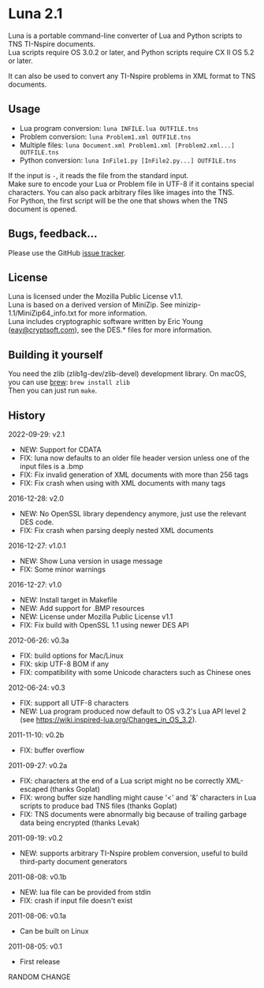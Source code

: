 Luna 2.1
========

Luna is a portable command-line converter of Lua and Python scripts to TNS TI-Nspire documents.  
Lua scripts require OS 3.0.2 or later, and Python scripts require CX II OS 5.2 or later.

It can also be used to convert any TI-Nspire problems in XML format to TNS documents.

## Usage

* Lua program conversion:    `luna INFILE.lua OUTFILE.tns`
* Problem conversion:        `luna Problem1.xml OUTFILE.tns`
* Multiple files:            `luna Document.xml Problem1.xml [Problem2.xml...] OUTFILE.tns`
* Python conversion:         `luna InFile1.py [InFile2.py...] OUTFILE.tns`

If the input is `-`, it reads the file from the standard input.  
Make sure to encode your Lua or Problem file in UTF-8 if it contains special characters. You can also pack arbitrary files like images into the TNS.  
For Python, the first script will be the one that shows when the TNS document is opened.

## Bugs, feedback...

Please use the GitHub [issue tracker](https://github.com/ndless-nspire/Luna/issues).

## License

Luna is licensed under the Mozilla Public License v1.1.  
Luna is based on a derived version of MiniZip. See minizip-1.1/MiniZip64_info.txt for more information.  
Luna includes cryptographic software written by Eric Young (eay@cryptsoft.com), see the DES.* files for more information.

## Building it yourself

You need the zlib (zlib1g-dev/zlib-devel) development library. On macOS, you can use [brew](http://brew.sh/): `brew install zlib`  
Then you can just run `make`.

## History

2022-09-29: v2.1
 * NEW: Support for CDATA
 * FIX: luna now defaults to an older file header version unless one of the input files is a .bmp
 * FIX: Fix invalid generation of XML documents with more than 256 tags
 * FIX: Fix crash when using with XML documents with many tags

2016-12-28: v2.0
 * NEW: No OpenSSL library dependency anymore, just use the relevant DES code.
 * FIX: Fix crash when parsing deeply nested XML documents
 
2016-12-27: v1.0.1
 * NEW: Show Luna version in usage message
 * FIX: Some minor warnings

2016-12-27: v1.0
 * NEW: Install target in Makefile
 * NEW: Add support for .BMP resources
 * NEW: License under Mozilla Public License v1.1
 * FIX: Fix build with OpenSSL 1.1 using newer DES API

2012-06-26: v0.3a
 * FIX: build options for Mac/Linux
 * FIX: skip UTF-8 BOM if any
 * FIX: compatibility with some Unicode characters such as Chinese ones

2012-06-24: v0.3
 * FIX: support all UTF-8 characters
 * NEW: Lua program produced now default to OS v3.2's Lua API level 2 (see
        https://wiki.inspired-lua.org/Changes_in_OS_3.2).

2011-11-10: v0.2b
 * FIX: buffer overflow

2011-09-27: v0.2a
 * FIX: characters at the end of a Lua script might no be correctly XML-escaped
        (thanks Goplat)
 * FIX: wrong buffer size handling might cause '<' and '&' characters in Lua
        scripts to produce bad TNS files (thanks Goplat)
 * FIX: TNS documents were abnormally big because of trailing garbage data being
        encrypted (thanks Levak)

2011-09-19: v0.2
 * NEW: supports arbitrary TI-Nspire problem conversion, useful to build
        third-party document generators

2011-08-08: v0.1b
 * NEW: lua file can be provided from stdin
 * FIX: crash if input file doesn't exist

2011-08-06: v0.1a
 * Can be built on Linux

2011-08-05: v0.1
 * First release

RANDOM CHANGE